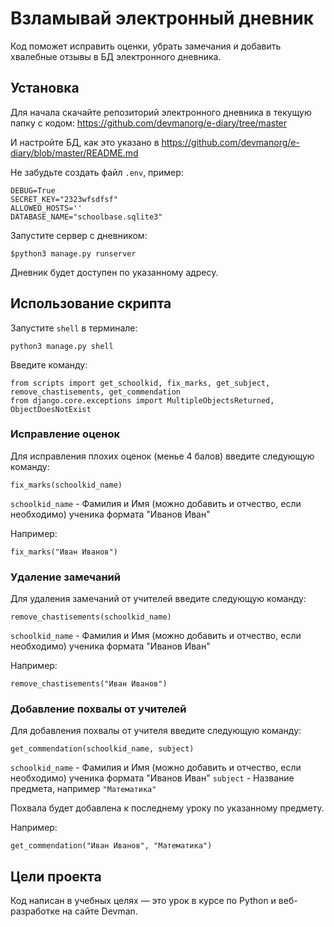 
# Взламывай электронный дневник

Код поможет исправить оценки, убрать замечания и добавить хвалебные отзывы в БД электронного дневника.


## Установка

Для начала скачайте репозиторий электронного дневника в текущую папку с кодом: 
https://github.com/devmanorg/e-diary/tree/master

И настройте БД, как это указано в
https://github.com/devmanorg/e-diary/blob/master/README.md

Не забудьте создать файл ``.env``, пример: 

```
DEBUG=True
SECRET_KEY="2323wfsdfsf"
ALLOWED_HOSTS=''
DATABASE_NAME="schoolbase.sqlite3"
```

Запустите сервер c дневником:

```
$python3 manage.py runserver
```
Дневник будет доступен по указанному адресу.

## Использование скрипта

Запустите ``shell`` в терминале:

```
python3 manage.py shell
```

Введите команду:

```
from scripts import get_schoolkid, fix_marks, get_subject, remove_chastisements, get_commendation
from django.core.exceptions import MultipleObjectsReturned, ObjectDoesNotExist
```

### Исправление оценок

Для исправления плохих оценок (менье 4 балов) введите следующую команду:
```
fix_marks(schoolkid_name)
```
``schoolkid_name`` - Фамилия и Имя (можно добавить и отчество, если необходимо) ученика формата "Иванов Иван"

Например:

```
fix_marks("Иван Иванов")
```

### Удаление замечаний

Для удаления замечаний от учителей введите следующую команду:
```
remove_chastisements(schoolkid_name)
```
``schoolkid_name`` - Фамилия и Имя (можно добавить и отчество, если необходимо) ученика формата "Иванов Иван"

Например:

```
remove_chastisements("Иван Иванов")
```

### Добавление похвалы от учителей

Для добавления похвалы от учителя введите следующую команду:
```
get_commendation(schoolkid_name, subject)
```
``schoolkid_name`` - Фамилия и Имя (можно добавить и отчество, если необходимо) ученика формата "Иванов Иван"
``subject`` -  Название предмета, например ``"Математика"``

Похвала будет добавлена к последнему уроку по указанному предмету.

Например:

```
get_commendation("Иван Иванов", "Математика")
```


## Цели проекта

Код написан в учебных целях — это урок в курсе по Python и веб-разработке на сайте Devman.